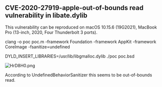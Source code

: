 ## CVE-2020-27919-apple-out-of-bounds read vulnerability in libate.dylib

This vulnerability can be reproduced on macOS 10.15.6 (19G2021), MacBook Pro (13-inch, 2020, Four Thunderbolt 3 ports).

clang -o poc poc.m -framework Foundation -framework AppKit -framework CoreImage -fsanitize=undefined

DYLD_INSERT_LIBRARIES=/usr/lib/libgmalloc.dylib ./poc poc.bsd

![HrD8H0.png](https://s4.ax1x.com/2022/02/13/HrD8H0.png)

According to UndefinedBehaviorSanitizer this seems to be out-of-bounds read.